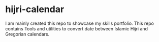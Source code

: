 # hijri-calendar
I am mainly created this repo to showcase my skills portfolio. This repo contains Tools and utilities to convert date between Islamic Hijri and Gregorian calendars. 
